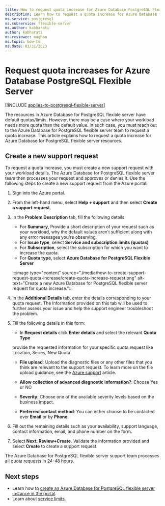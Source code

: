 ```yaml
---
title: How to request quota increase for Azure Database PostgreSQL Flexible Server resources
description: Learn how to request a quota increase for Azure Database for PostgreSQL Flexible Server. You will also learn how to enable a subscription to access a region..
ms.service: postgresql
ms.subservice: flexible-server
ms.author: kabharati
author: kabharati
ms.reviewer: maghan
ms.topic: how-to
ms.date: 03/31/2023
---
```


# Request quota increases for Azure Database PostgreSQL Flexible Server
[!INCLUDE [applies-to-postgresql-flexible-server](../includes/applies-to-postgresql-flexible-server.md)]

The resources in Azure Database for PostgreSQL flexible server have default quotas/limits. However, there may be a case where your workload needs more quota than the default value. In such case, you must reach out to the Azure Database for PostgreSQL flexible server team to request a quota increase. This article explains how to request a quota increase for Azure Database for PostgreSQL flexible server resources. 

## Create a new support request

To request a quota increase, you must create a new support request with your workload details. The Azure Database for PostgreSQL flexible server team then processes your request and approves or denies it. Use the following steps to create a new support request from the Azure portal:

1. Sign into the Azure portal.

2. From the left-hand menu, select **Help + support** and then select **Create a support request**.

3. In the **Problem Description** tab, fill the following details:

   * For **Summary**, Provide a short description of your request such as your workload, why the default values aren’t sufficient along with any error messages you're observing.
   * For **Issue type**, select **Service and subscription limits (quotas)**
   * For **Subscription**, select the subscription for which you want to increase the quota.
   * For **Quota type**, select **Azure Database for PostgreSQL Flexible Server**

   :::image type="content" source="./media/how-to-create-support-request-quota-increase/create-quota-increase-request.png" alt-text="Create a new Azure Database for PostgreSQL flexible server request for quota increase.":::

4. In the **Additional Details** tab, enter the details corresponding to your quota request. The Information provided on this tab will be used to further assess your issue and help the support engineer troubleshoot the problem.

   
5. Fill the following details in this form:

   *    In  **Request details** click **Enter details** and select the relevant **Quota Type**

   provide the requested information for your specific quota request like Location, Series, New Quota.

   * **File upload**: Upload the diagnostic files or any other files that you think are relevant to the support request. To learn more on the file upload guidance, see the [Azure support](../../azure-portal/supportability/how-to-manage-azure-support-request.md#upload-files) article.

   * **Allow collection of advanced ​diagnostic information?​**: Choose Yes or NO

   * **Severity**: Choose one of the available severity levels based on the business impact.

   * **Preferred contact method**: You can either choose to be contacted over **Email** or by **Phone**.

6. Fill out the remaining details such as your availability, support language, contact information, email, and phone number on the form.

7. Select **Next: Review+Create**. Validate the information provided and select **Create** to create a support request.

The Azure Database for PostgreSQL flexible server support team processes all quota requests in 24-48 hours.




## Next steps

- Learn how to [create an Azure Database for PostgreSQL flexible server instance in the portal](how-to-manage-server-portal.md).
- Learn about [service limits](concepts-limits.md).
